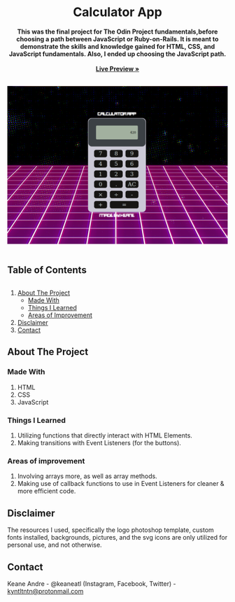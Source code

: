 <p align="center">
  <h1 align="center">Calculator App</h1>
  <p align="center">
    <strong>This was the final project for The Odin Project fundamentals,before choosing a path between JavaScript or Ruby-on-Rails. It is meant to demonstrate the skills and knowledge gained for HTML, CSS, and JavaScript fundamentals. Also, I ended up choosing the JavaScript path.</strong>
     <br /><br />
    <a href="https://keaneatl.github.io/calculator/" target="_blank"><strong>Live Preview »</strong></a>
    <br /><br />
  </p>
</p>

<a href="https://keaneatl.github.io/calculator/" target="_blank"><img src="/images/livepreview.png" alt="Calculator App Live Preview"></a>

<h2 style="display: inline-block">Table of Contents</h2>
<ol>
  <li>
    <a href="#about-the-project">About The Project</a>
    <ul>
      <li><a href="#made-with">Made With</a></li>
      <li><a href="#things-i-learned">Things I Learned</a></li>
      <li><a href="#areas-of-improvement">Areas of Improvement</a></li>
    </ul>
  </li>

  <li><a href="#disclaimer">Disclaimer</a></li>
  <li><a href="#contact">Contact</a></li>
</ol>

## About The Project
### Made With
1. HTML
2. CSS
3. JavaScript

### Things I Learned
1. Utilizing functions that directly interact with HTML Elements.
2. Making transitions with Event Listeners (for the buttons).

### Areas of improvement
1. Involving arrays more, as well as array methods.
2. Making use of callback functions to use in Event Listeners for cleaner & more efficient code.

## Disclaimer
The resources I used, specifically the logo photoshop template, custom fonts installed, backgrounds, pictures, and the svg icons are only utilized for personal use, and not otherwise. 

## Contact
Keane Andre - @keaneatl (Instagram, Facebook, Twitter) - <a href="mailto:kyntltntn@protonmail.com">kyntltntn@protonmail.com</a>

